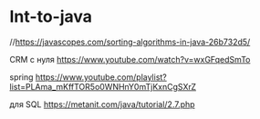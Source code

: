 # Int-to-java
//https://javascopes.com/sorting-algorithms-in-java-26b732d5/

CRM с нуля
https://www.youtube.com/watch?v=wxGFqedSmTo

spring
https://www.youtube.com/playlist?list=PLAma_mKffTOR5o0WNHnY0mTjKxnCgSXrZ

для SQL
https://metanit.com/java/tutorial/2.7.php